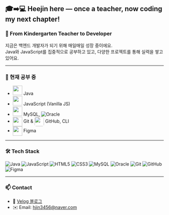 ## 🎓➡️💻 Heejin here — once a teacher, now coding my next chapter!


### 🌱 From Kindergarten Teacher to Developer  
지금은 백엔드 개발자가 되기 위해 매일매일 성장 중이에요.  
Java와 JavaScript를 집중적으로 공부하고 있고, 다양한 프로젝트를 통해 실력을 쌓고 있어요.

---

### 🧠 현재 공부 중
- <img src="https://cdn.jsdelivr.net/gh/devicons/devicon/icons/java/java-original.svg" width="30"/> Java <br>
- <img src="https://cdn.jsdelivr.net/gh/devicons/devicon/icons/javascript/javascript-original.svg" width="30"/> JavaScript (Vanilla JS) <br>
- <img src="https://cdn.jsdelivr.net/gh/devicons/devicon/icons/mysql/mysql-original.svg" width="30"/> MySQL, ![Oracle](https://img.shields.io/badge/Oracle-F80000?style=flat-square&logo=oracle&logoColor=white) <br>
- <img src="https://cdn.jsdelivr.net/gh/devicons/devicon/icons/git/git-original.svg" width="30" style="vertical-align: middle;"/> Git & 
  <img src="https://cdn.jsdelivr.net/gh/devicons/devicon/icons/github/github-original-wordmark.svg" width="30" style="background-color:white; border-radius:5px; vertical-align: middle;"/> GitHub, CLI <br>
- <img src="https://cdn.jsdelivr.net/gh/devicons/devicon/icons/figma/figma-original.svg" width="30" style="vertical-align: middle;"/> Figma
---

### 🛠 Tech Stack

![Java](https://img.shields.io/badge/Java-007396?style=for-the-badge&logo=java&logoColor=white)
![JavaScript](https://img.shields.io/badge/JavaScript-F7DF1E?style=for-the-badge&logo=javascript&logoColor=black)
![HTML5](https://img.shields.io/badge/HTML5-E34F26?style=for-the-badge&logo=html5&logoColor=white)
![CSS3](https://img.shields.io/badge/CSS3-1572B6?style=for-the-badge&logo=css3&logoColor=white)
![MySQL](https://img.shields.io/badge/MySQL-4479A1?style=for-the-badge&logo=mysql&logoColor=white)
![Oracle](https://img.shields.io/badge/Oracle-F80000?style=for-the-badge&logo=oracle&logoColor=white)
![Git](https://img.shields.io/badge/Git-F05032?style=for-the-badge&logo=git&logoColor=white)
![GitHub](https://img.shields.io/badge/GitHub-181717?style=for-the-badge&logo=github&logoColor=white)
![Figma](https://img.shields.io/badge/Figma-F24E1E?style=for-the-badge&logo=figma&logoColor=white)

---

### 📫 Contact
- 📒 [Velog 블로그](https://velog.io/@hjin3456)
- ✉️ Email: hjin3456@naver.com


